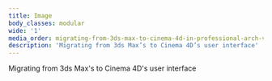 ```yaml
---
title: Image
body_classes: modular
wide: '1'
media_order: migrating-from-3ds-max-to-cinema-4d-in-professional-arch-viz-part-1-1.jpg
description: 'Migrating from 3ds Max’s to Cinema 4D’s user interface'
---
```


Migrating from 3ds Max's to Cinema 4D's user interface